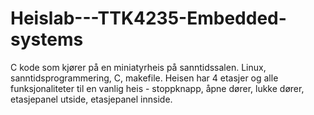 # Heislab---TTK4235-Embedded-systems
C kode som kjører på en miniatyrheis på sanntidssalen. Linux, sanntidsprogrammering, C, makefile.
Heisen har 4 etasjer og alle funksjonaliteter til en vanlig heis - stoppknapp, åpne dører, lukke dører, etasjepanel utside, etasjepanel innside.

